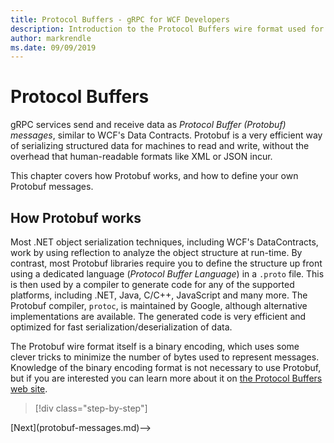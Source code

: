 ```yaml
---
title: Protocol Buffers - gRPC for WCF Developers
description: Introduction to the Protocol Buffers wire format used for gRPC networking
author: markrendle
ms.date: 09/09/2019
---
```


# Protocol Buffers

gRPC services send and receive data as *Protocol Buffer (Protobuf) messages*, similar to WCF's Data Contracts. Protobuf is a very efficient way of serializing structured data for machines to read and write, without the overhead that human-readable formats like XML or JSON incur.

This chapter covers how Protobuf works, and how to define your own Protobuf messages.

## How Protobuf works

Most .NET object serialization techniques, including WCF's DataContracts, work by using reflection to analyze the object structure at run-time. By contrast, most Protobuf libraries require you to define the structure up front using a dedicated language (*Protocol Buffer Language*) in a `.proto` file. This is then used by a compiler to generate code for any of the supported platforms, including .NET, Java, C/C++, JavaScript and many more. The Protobuf compiler, `protoc`, is maintained by Google, although alternative implementations are available. The generated code is very efficient and optimized for fast serialization/deserialization of data.

The Protobuf wire format itself is a binary encoding, which uses some clever tricks to minimize the number of bytes used to represent messages. Knowledge of the binary encoding format is not necessary to use Protobuf, but if you are interested you can learn more about it on [the Protocol Buffers web site](https://developers.google.com/protocol-buffers/docs/encoding).

>[!div class="step-by-step"]
<!-->[Next](protobuf-messages.md)-->
